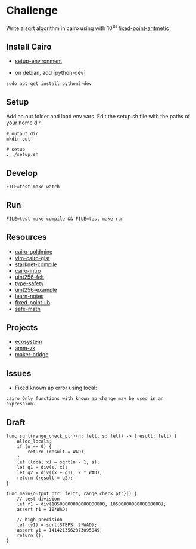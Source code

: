 # Challenge

Write a sqrt algorithm in cairo using with $10^{18}$ [fixed-point-aritmetic](https://en.wikipedia.org/wiki/Fixed-point_arithmetic)




## Install Cairo


* [setup-environment](https://www.cairo-lang.org/docs/quickstart.html#)

- on debian, add [python-dev]
```
sudo apt-get install python3-dev
```


## Setup

Add an out folder and load env vars. Edit the setup.sh file with the paths of your home dir.

```
# output dir
mkdir out

# setup
. ./setup.sh
```

## Develop

```
FILE=test make watch
```

## Run

```
FILE=test make compile && FILE=test make run
```

## Resources


* [cairo-goldmine](https://github.com/beautyisourbusiness/cairo-goldmine)
* [vim-cairo-gist](https://gist.github.com/amanusk/f73dee988829110ad557c8cba89e4652)
* [starknet-compile](https://www.cairo-lang.org/docs/hello_starknet/intro.html)
* [cairo-intro](https://chainstack.com/starknet-cairo-developer-introduction-part-2/)
* [uint256-felt](https://mirror.xyz/0x845605C411132BAA06024a521a85B653F3C802dF/wfUO8KSz2IAt8yg4oslsc1HDsJqMJ6HpQAukhjwZUUU)
* [type-safety](https://ctrlc03.github.io/#type-safety)
* [uint256-example](https://medium.com/starkware/cairo-1-0-aa96eefb19a0)
* [learn-notes](https://hackmd.io/@RoboTeddy/BJZFu56wF)
* [fixed-point-lib](https://github.com/influenceth/cairo-math-64x61/blob/master/contracts/cairo_math_64x61/math64x61.cairo)
* [safe-math](https://github.com/NethermindEth/Cairo-SafeMath)


## Projects

* [ecosystem](https://www.starknet-ecosystem.com/en)
* [amm-zk](https://github.com/10k-swap/10k_swap-contracts)
* [maker-bridge](https://github.com/makerdao/starknet-dai-bridge)


## Issues


* Fixed known ap error using local:

```
cairo Only functions with known ap change may be used in an expression.
```



## Draft

```
func sqrt{range_check_ptr}(n: felt, s: felt) -> (result: felt) {
    alloc_locals;
    if (n == 0) {
        return (result = WAD);
    }
    let (local x) = sqrt(n - 1, s);
    let q1 = div(s, x);
    let q2 = div((x + q1), 2 * WAD);
    return (result = q2);
}

func main{output_ptr: felt*, range_check_ptr}() {
    // test division
    let r1 = div(10500000000000000000, 1050000000000000000);
    assert r1 = 10*WAD;

    // high precision
    let (y1) = sqrt(STEPS, 2*WAD);
    assert y1 = 1414213562373095049;
    return ();
}

```

